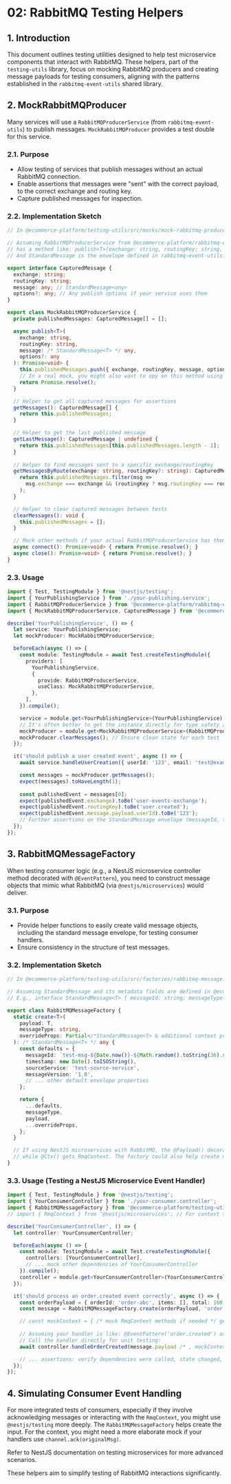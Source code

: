 # 02: RabbitMQ Testing Helpers

## 1. Introduction

This document outlines testing utilities designed to help test microservice components that interact with RabbitMQ. These helpers, part of the `testing-utils` library, focus on mocking RabbitMQ producers and creating message payloads for testing consumers, aligning with the patterns established in the `rabbitmq-event-utils` shared library.

## 2. MockRabbitMQProducer

Many services will use a `RabbitMQProducerService` (from `rabbitmq-event-utils`) to publish messages. `MockRabbitMQProducer` provides a test double for this service.

### 2.1. Purpose

*   Allow testing of services that publish messages without an actual RabbitMQ connection.
*   Enable assertions that messages were "sent" with the correct payload, to the correct exchange and routing key.
*   Capture published messages for inspection.

### 2.2. Implementation Sketch

```typescript
// In @ecommerce-platform/testing-utils/src/mocks/mock-rabbitmq-producer.service.ts

// Assuming RabbitMQProducerService from @ecommerce-platform/rabbitmq-event-utils
// has a method like: publish<T>(exchange: string, routingKey: string, message: StandardMessage<T>): Promise<void>;
// And StandardMessage is the envelope defined in rabbitmq-event-utils.

export interface CapturedMessage {
  exchange: string;
  routingKey: string;
  message: any; // StandardMessage<any>
  options?: any; // Any publish options if your service uses them
}

export class MockRabbitMQProducerService {
  private publishedMessages: CapturedMessage[] = [];

  async publish<T>(
    exchange: string, 
    routingKey: string, 
    message: /* StandardMessage<T> */ any, 
    options?: any
  ): Promise<void> {
    this.publishedMessages.push({ exchange, routingKey, message, options });
    // In a real mock, you might also want to spy on this method using Jest/Sinon
    return Promise.resolve();
  }

  // Helper to get all captured messages for assertions
  getMessages(): CapturedMessage[] {
    return this.publishedMessages;
  }

  // Helper to get the last published message
  getLastMessage(): CapturedMessage | undefined {
    return this.publishedMessages[this.publishedMessages.length - 1];
  }
  
  // Helper to find messages sent to a specific exchange/routingKey
  getMessagesByRoute(exchange: string, routingKey?: string): CapturedMessage[] {
    return this.publishedMessages.filter(msg => 
      msg.exchange === exchange && (routingKey ? msg.routingKey === routingKey : true)
    );
  }

  // Helper to clear captured messages between tests
  clearMessages(): void {
    this.publishedMessages = [];
  }

  // Mock other methods if your actual RabbitMQProducerService has them (e.g., connect, close)
  async connect(): Promise<void> { return Promise.resolve(); }
  async close(): Promise<void> { return Promise.resolve(); }
}
```

### 2.3. Usage

```typescript
import { Test, TestingModule } from '@nestjs/testing';
import { YourPublishingService } from './your-publishing.service';
import { RabbitMQProducerService } from '@ecommerce-platform/rabbitmq-event-utils';
import { MockRabbitMQProducerService, CapturedMessage } from '@ecommerce-platform/testing-utils';

describe('YourPublishingService', () => {
  let service: YourPublishingService;
  let mockProducer: MockRabbitMQProducerService;

  beforeEach(async () => {
    const module: TestingModule = await Test.createTestingModule({
      providers: [
        YourPublishingService,
        {
          provide: RabbitMQProducerService,
          useClass: MockRabbitMQProducerService,
        },
      ],
    }).compile();

    service = module.get<YourPublishingService>(YourPublishingService);
    // It's often better to get the instance directly for type safety and access to mock-specific methods
    mockProducer = module.get<MockRabbitMQProducerService>(RabbitMQProducerService as any); 
    mockProducer.clearMessages(); // Ensure clean state for each test
  });

  it('should publish a user created event', async () => {
    await service.handleUserCreation({ userId: '123', email: 'test@example.com' });

    const messages = mockProducer.getMessages();
    expect(messages).toHaveLength(1);
    
    const publishedEvent = messages[0];
    expect(publishedEvent.exchange).toBe('user-events-exchange');
    expect(publishedEvent.routingKey).toBe('user.created');
    expect(publishedEvent.message.payload.userId).toBe('123');
    // Further assertions on the StandardMessage envelope (messageId, timestamp, etc.)
  });
});
```

## 3. RabbitMQMessageFactory

When testing consumer logic (e.g., a NestJS microservice controller method decorated with `@EventPattern`), you need to construct message objects that mimic what RabbitMQ (via `@nestjs/microservices`) would deliver.

### 3.1. Purpose

*   Provide helper functions to easily create valid message objects, including the standard message envelope, for testing consumer handlers.
*   Ensure consistency in the structure of test messages.

### 3.2. Implementation Sketch

```typescript
// In @ecommerce-platform/testing-utils/src/factories/rabbitmq-message.factory.ts

// Assuming StandardMessage and its metadata fields are defined in @ecommerce-platform/rabbitmq-event-utils
// E.g., interface StandardMessage<T> { messageId: string; messageType: string; ... payload: T; }

export class RabbitMQMessageFactory {
  static create<T>(
    payload: T,
    messageType: string,
    overrideProps: Partial</*StandardMessage<T> & additional context props if any*/any> = {},
  ): /* StandardMessage<T> */ any {
    const defaults = {
      messageId: `test-msg-${Date.now()}-${Math.random().toString(36).substring(2, 15)}`,
      timestamp: new Date().toISOString(),
      sourceService: 'test-source-service',
      messageVersion: '1.0',
      // ... other default envelope properties
    };

    return {
      ...defaults,
      messageType,
      payload,
      ...overrideProps,
    };
  }

  // If using NestJS microservices with RabbitMQ, the @Payload() decorator might get just the payload,
  // while @Ctx() gets RmqContext. The factory could also help create mock RmqContext if needed.
}
```

### 3.3. Usage (Testing a NestJS Microservice Event Handler)

```typescript
import { Test, TestingModule } from '@nestjs/testing';
import { YourConsumerController } from './your-consumer.controller';
import { RabbitMQMessageFactory } from '@ecommerce-platform/testing-utils';
// import { RmqContext } from '@nestjs/microservices'; // For context testing

describe('YourConsumerController', () => {
  let controller: YourConsumerController;

  beforeEach(async () => {
    const module: TestingModule = await Test.createTestingModule({
      controllers: [YourConsumerController],
      // ... mock other dependencies of YourConsumerController
    }).compile();
    controller = module.get<YourConsumerController>(YourConsumerController);
  });

  it('should process an order.created event correctly', async () => {
    const orderPayload = { orderId: 'order-abc', items: [], total: 100 };
    const message = RabbitMQMessageFactory.create(orderPayload, 'order.created');

    // const mockContext = { /* mock RmqContext methods if needed */ getMessage: () => message, getChannelRef: () => ({} as any) };
    
    // Assuming your handler is like: @EventPattern('order.created') async handleOrderCreated(@Payload() data: any, @Ctx() context: RmqContext) {}
    // Call the handler directly for unit testing:
    await controller.handleOrderCreated(message.payload /* , mockContext as RmqContext */);

    // ... assertions: verify dependencies were called, state changed, etc.
  });
});
```

## 4. Simulating Consumer Event Handling

For more integrated tests of consumers, especially if they involve acknowledging messages or interacting with the `RmqContext`, you might use `@nestjs/testing` more deeply. The `RabbitMQMessageFactory` helps create the input. For the context, you might need a more elaborate mock if your handlers use `channel.ack(originalMsg)`.

Refer to NestJS documentation on testing microservices for more advanced scenarios.

These helpers aim to simplify testing of RabbitMQ interactions significantly.
